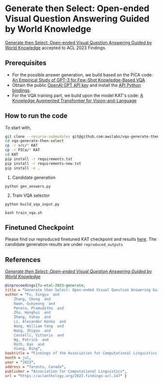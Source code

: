 # Generate then Select: Open-ended Visual Question Answering Guided by World Knowledge

[Generate then Select: Open-ended Visual Question Answering Guided by
World Knowledge](https://arxiv.org/pdf/2305.18842.pdf) accepted to ACL 2023 Findings.

## Prerequisites

* For the possible answer generation, we build based on the PiCA code: [An Empirical Study of GPT-3 for Few-Shot Knowledge-Based VQA](https://arxiv.org/pdf/2109.05014.pdf)
* Obtain the public [OpenAI GPT API key](https://openai.com/api/) and install the [API Python bindings](https://beta.openai.com/docs/api-reference/introduction).
* For the VQA training part, we build upon the model KAT's code: [A Knowledge Augmented Transformer for Vision-and-Language](https://github.com/guilk/KAT)

## How to run the code

To start with,
```bash
git clone --recurse-submodules git@github.com:awslabs/vqa-generate-then-select.git
cd vqa-generate-then-select
cp -r src/* KAT
cp -r PICa/* KAT
cd KAT
pip install -r requirements.txt
pip install -r requirements-new.txt
pip install -e .
```

1. Candidate generation

```
python gen_answers.py
```

2. Train VQA selector

```
python build_vqa_input.py

bash train_vqa.sh
```

## Finetuned Checkpoint

Please find our reproduced finetuned KAT checkpoint and results [here](https://drive.google.com/drive/folders/118OgjY9PjX3fyOc6ci0c25Yh_n5JtEqF?usp=sharing).
The candidate generation results are under ``reproduced_outputs``


## References

[*Generate then Select: Open-ended Visual Question Answering Guided by World Knowledge*](https://aclanthology.org/2023.findings-acl.147.pdf)


```bibtex
@inproceedings{fu-etal-2023-generate,
title = "Generate then Select: Open-ended Visual Question Answering Guided by World Knowledge",
author = "Fu, Xingyu  and
    Zhang, Sheng  and
    Kwon, Gukyeong  and
    Perera, Pramuditha  and
    Zhu, Henghui  and
    Zhang, Yuhao  and
    Li, Alexander Hanbo  and
    Wang, William Yang  and
    Wang, Zhiguo  and
    Castelli, Vittorio  and
    Ng, Patrick  and
    Roth, Dan  and
    Xiang, Bing",
booktitle = "Findings of the Association for Computational Linguistics: ACL 2023",
month = jul,
year = "2023",
address = "Toronto, Canada",
publisher = "Association for Computational Linguistics",
url = "https://aclanthology.org/2023.findings-acl.147" }
```
